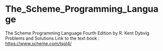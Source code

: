 # The_Scheme_Programming_Language
The Scheme Programming Language Fourth Edition by R. Kent Dybvig Problems and Solutions Link to the text book : https://www.scheme.com/tspl4/
